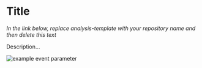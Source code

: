# Title

*In the link below, replace analysis-template with your repository name and then delete this text*

Description...

![example event parameter](https://github.com/munch-group/project-template/actions/workflows/quarto-publish.yml/badge.svg?event=push)
